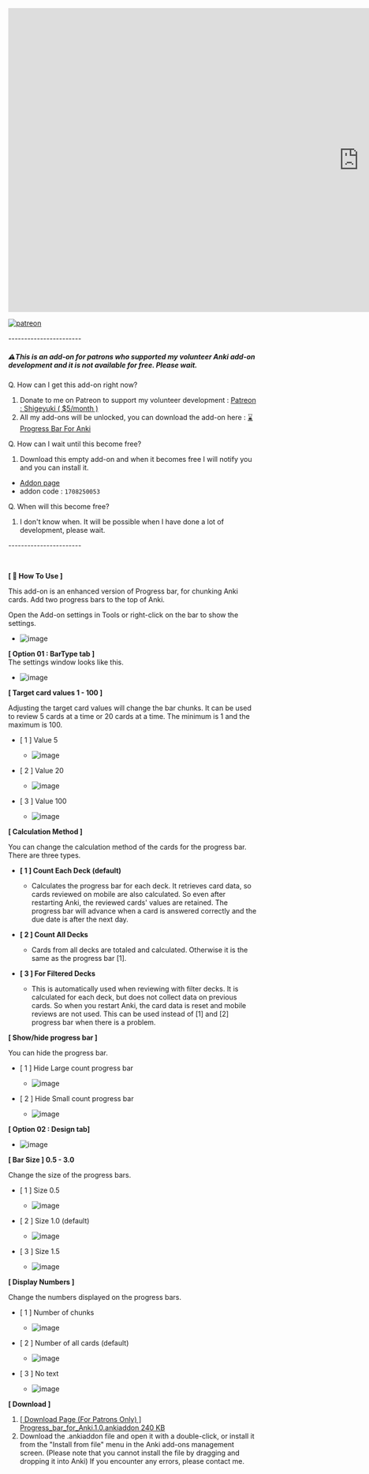 
<iframe width="1422" height="617" src="https://www.youtube.com/embed/x8M1jAs4dpk" title="Progress Bar For Anki - Chunking Anki Cards (For Patrons only)" frameborder="0" allow="accelerometer; autoplay; clipboard-write; encrypted-media; gyroscope; picture-in-picture; web-share" referrerpolicy="strict-origin-when-cross-origin" allowfullscreen></iframe>

[![patreon](https://github.com/shigeyukey/AnkiRestart/assets/124401518/85368aad-6f50-4335-8858-7a30a66fb065)](https://www.patreon.com/Shigeyuki)<br>



-----------------------<br>

##### ⚠️This is an add-on for patrons who supported my volunteer Anki add-on development and it is not available for free. Please wait.

Q. How can I get this add-on right now?

1. Donate to me on Patreon to support my volunteer development : [Patreon : Shigeyuki ( $5/month )](http://patreon.com/Shigeyuki)
1. All my add-ons will be unlocked, you can download the add-on here :  [ ⌛️Progress Bar For Anki ](https://www.patreon.com/posts/progress-bar-for-101345722?utm_medium=clipboard_copy&utm_source=copyLink&utm_campaign=postshare_creator&utm_content=join_link)

Q. How can I wait until this become free?
 1. Download this empty add-on and when it becomes free I will notify you and you can install it.

* [Addon page](https://ankiweb.net/shared/info/1708250053)
* addon code : `1708250053`

Q. When will this become free?
 1. I don't know when. It will be possible when I have done a lot of development, please wait.

-----------------------<br>

<br>

**[ 📖 How To Use ]**<br>

This add-on is an enhanced version of Progress bar, for chunking Anki cards. Add two progress bars to the top of Anki.<br>

Open the Add-on settings in Tools or right-click on the bar to show the settings.

* ![image](https://github.com/shigeyukey/my_addons/assets/124401518/2f1a03bf-746d-46ca-9a14-e98223a88986)<br>



**[ Option 01 : BarType tab ]**<br>
The settings window looks like this.<br>

* ![image](https://github.com/shigeyukey/my_addons/assets/124401518/1876997a-c10d-45a6-a85a-2ca9083d0db3)<br>

**[ Target card values 1 - 100 ]**<br>

 Adjusting the target card values will change the bar chunks. It can be used to review 5 cards at a time or 20 cards at a time. The minimum is 1 and the maximum is 100.<br>

* [ 1 ] Value 5<br>

  * ![image](https://github.com/shigeyukey/my_addons/assets/124401518/73254ea2-4a3b-41de-8607-a68304534826)<br>


* [ 2 ] Value 20<br>

  * ![image](https://github.com/shigeyukey/my_addons/assets/124401518/bb4dec1c-4b8e-4dd2-81d1-9c70ff44f024)<br>


* [ 3 ] Value 100<br>

  * ![image](https://github.com/shigeyukey/my_addons/assets/124401518/ed29a93a-2bd8-4b91-afcb-b5c1b51b3cd2)<br>


**[ Calculation Method ]**<br>

You can change the calculation method of the cards for the progress bar. There are three types.<br>

* **[ 1 ] Count Each Deck (default)**<br>

    * Calculates the progress bar for each deck. It retrieves card data, so cards reviewed on mobile are also calculated. So even after restarting Anki, the reviewed cards' values are retained. The progress bar will advance when a card is answered correctly and the due date is after the next day.<br>

* **[ 2 ] Count All Decks**<br>

    * Cards from all decks are totaled and calculated. Otherwise it is the same as the progress bar [1].<br>

* **[ 3 ] For Filtered Decks**<br>

    * This is automatically used when reviewing with filter decks. It is calculated for each deck, but does not collect data on previous cards. So when you restart Anki, the card data is reset and mobile reviews are not used. This can be used instead of [1] and [2] progress bar when there is a problem.<br>

**[ Show/hide progress bar ]**<br>

 You can hide the progress bar.<br>

* [ 1 ] Hide Large count progress bar<br>

  * ![image](https://github.com/shigeyukey/my_addons/assets/124401518/37a1d580-c930-4301-ba4e-80a65bb1b13b)


* [ 2 ] Hide Small count progress bar<br>


  * ![image](https://github.com/shigeyukey/my_addons/assets/124401518/ee4b1fa6-036b-497d-bef6-f4c7d6e4274d)



**[ Option 02 : Design tab]**<br>

* ![image](https://github.com/shigeyukey/my_addons/assets/124401518/fcd113d4-37fa-43f5-86e9-b6b4ad30a69a)



**[ Bar Size ] 0.5 - 3.0**<br>

Change the size of the progress bars.<br>

* [ 1 ] Size 0.5<br>

  * ![image](https://github.com/shigeyukey/my_addons/assets/124401518/4b96ce53-570f-44ae-94da-a372a4428db2)


* [ 2 ] Size 1.0 (default)<br>

  * ![image](https://github.com/shigeyukey/my_addons/assets/124401518/e7805fb2-56b3-4fba-abbd-55d939c74b4a)


* [ 3 ] Size 1.5<br>

  * ![image](https://github.com/shigeyukey/my_addons/assets/124401518/21d0cc44-eb31-47a7-97a6-3c110e2487fd)


**[ Display Numbers ]**<br>

Change the numbers displayed on the progress bars.<br>

* [ 1 ] Number of chunks<br>
  * ![image](https://github.com/shigeyukey/my_addons/assets/124401518/cd0debaf-9c6e-4fde-83bd-5078b1e80c9a)<br>

* [ 2 ] Number of all cards (default)<br>
  * ![image](https://github.com/shigeyukey/my_addons/assets/124401518/a1f5ae3d-5833-47f6-8cb1-15273bf00556)

* [ 3 ] No text<br>
  * ![image](https://github.com/shigeyukey/my_addons/assets/124401518/bf9e31f2-d930-473b-9af3-9eb7a25e6bec)



**[ Download ]**<br>

1. [[ Download Page (For Patrons Only) ] Progress_bar_for_Anki.1.0.ankiaddon 240 KB](https://www.patreon.com/posts/progress-bar-for-101345722?utm_medium=clipboard_copy&utm_source=copyLink&utm_campaign=postshare_creator&utm_content=join_link)
1. Download the .ankiaddon file and open it with a double-click, or install it from the "Install from file" menu in the Anki add-ons management screen. (Please note that you cannot install the file by dragging and dropping it into Anki) If you encounter any errors, please contact me.


